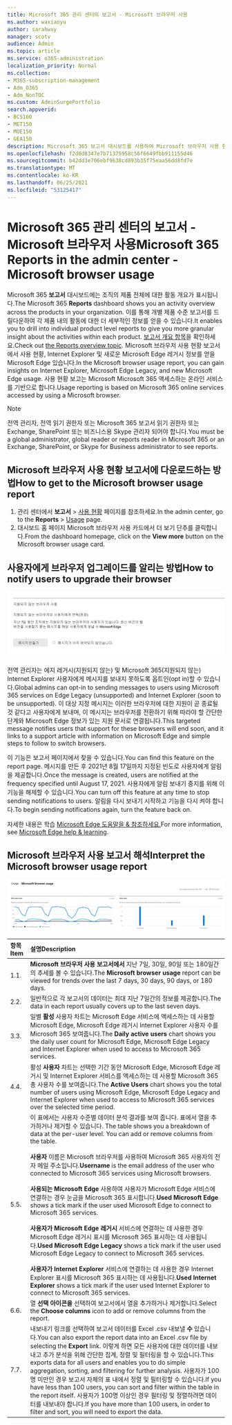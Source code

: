 ```yaml
---
title: Microsoft 365 관리 센터의 보고서 - Microsoft 브라우저 사용
ms.author: waxiaoyu
author: sarahwxy
manager: scotv
audience: Admin
ms.topic: article
ms.service: o365-administration
localization_priority: Normal
ms.collection:
- M365-subscription-management
- Adm_O365
- Adm_NonTOC
ms.custom: AdminSurgePortfolio
search.appverid:
- BCS160
- MET150
- MOE150
- GEA150
description: Microsoft 365 보고서 대시보드를 사용하여 Microsoft 브라우저 사용 현황 보고서를 다운로드하는 Microsoft 365 관리 센터.
ms.openlocfilehash: f2d8d8347e7b71375958c56f6649fbb911155d46
ms.sourcegitcommit: b42dd3e706ebf9638cd893b35f75eaa56dd8fd7e
ms.translationtype: MT
ms.contentlocale: ko-KR
ms.lasthandoff: 06/25/2021
ms.locfileid: "53125417"
---
```

# <a name="microsoft-365-reports-in-the-admin-center---microsoft-browser-usage"></a><span data-ttu-id="e4536-103">Microsoft 365 관리 센터의 보고서 - Microsoft 브라우저 사용</span><span class="sxs-lookup"><span data-stu-id="e4536-103">Microsoft 365 Reports in the admin center - Microsoft browser usage</span></span>

<span data-ttu-id="e4536-104">Microsoft 365 **보고서** 대시보드에는 조직의 제품 전체에 대한 활동 개요가 표시됩니다.</span><span class="sxs-lookup"><span data-stu-id="e4536-104">The Microsoft 365 **Reports** dashboard shows you an activity overview across the products in your organization.</span></span> <span data-ttu-id="e4536-105">이를 통해 개별 제품 수준 보고서를 드릴다운하여 각 제품 내의 활동에 대한 더 세부적인 정보를 얻을 수 있습니다.</span><span class="sxs-lookup"><span data-stu-id="e4536-105">It enables you to drill into individual product level reports to give you more granular insight about the activities within each product.</span></span> <span data-ttu-id="e4536-106">[보고서 개요 항목](activity-reports.md)을 확인하세요.</span><span class="sxs-lookup"><span data-stu-id="e4536-106">Check out [the Reports overview topic](activity-reports.md).</span></span> <span data-ttu-id="e4536-107">Microsoft 브라우저 사용 현황 보고서에서 사용 현황, Internet Explorer 및 새로운 Microsoft Edge 레거시 정보를 얻을 Microsoft Edge 있습니다.</span><span class="sxs-lookup"><span data-stu-id="e4536-107">In the Microsoft browser usage report, you can gain insights on Internet Explorer, Microsoft Edge Legacy, and new Microsoft Edge usage.</span></span> <span data-ttu-id="e4536-108">사용 현황 보고는 Microsoft Microsoft 365 액세스하는 온라인 서비스를 기반으로 합니다.</span><span class="sxs-lookup"><span data-stu-id="e4536-108">Usage reporting is based on Microsoft 365 online services accessed by using a Microsoft browser.</span></span>

 > [!NOTE]
 > <span data-ttu-id="e4536-109">전역 관리자, 전역 읽기 권한자 또는 Microsoft 365 보고서 읽기 권한자 또는 Exchange, SharePoint 또는 비즈니스용 Skype 관리자 되어야 합니다.</span><span class="sxs-lookup"><span data-stu-id="e4536-109">You must be a global administrator, global reader or reports reader in Microsoft 365 or an Exchange, SharePoint, or Skype for Business administrator to see reports.</span></span>

## <a name="how-to-get-to-the-microsoft-browser-usage-report"></a><span data-ttu-id="e4536-110">Microsoft 브라우저 사용 현황 보고서에 다운로드하는 방법</span><span class="sxs-lookup"><span data-stu-id="e4536-110">How to get to the Microsoft browser usage report</span></span>

1. <span data-ttu-id="e4536-111">관리 센터에서 **보고서** \> <a href="https://go.microsoft.com/fwlink/p/?linkid=2074756" target="_blank">사용 현황</a> 페이지를 참조하세요.</span><span class="sxs-lookup"><span data-stu-id="e4536-111">In the admin center, go to the **Reports** \> <a href="https://go.microsoft.com/fwlink/p/?linkid=2074756" target="_blank">Usage</a> page.</span></span> 
2. <span data-ttu-id="e4536-112">대시보드 홈 페이지 Microsoft 브라우저  사용 카드에서 더 보기 단추를 클릭합니다.</span><span class="sxs-lookup"><span data-stu-id="e4536-112">From the dashboard homepage, click on the **View more** button on the Microsoft browser usage card.</span></span>

## <a name="how-to-notify-users-to-upgrade-their-browser"></a><span data-ttu-id="e4536-113">사용자에게 브라우저 업그레이드를 알리는 방법</span><span class="sxs-lookup"><span data-stu-id="e4536-113">How to notify users to upgrade their browser</span></span>

![Microsoft 브라우저 사용 현황 보고서 작업 흐름](../../media/1ef4eb08-18b8-4dda-aa15-1aad013ecd70.png)

<span data-ttu-id="e4536-115">전역 관리자는 에지 레거시(지원되지 않는) 및 Microsoft 365(지원되지 않는) Internet Explorer 사용자에게 메시지를 보내지 못하도록 옵트인(opt in)할 수 있습니다.</span><span class="sxs-lookup"><span data-stu-id="e4536-115">Global admins can opt-in to sending messages to users using Microsoft 365 services on Edge Legacy (unsupported) and Internet Explorer (soon to be unsupported).</span></span> <span data-ttu-id="e4536-116">이 대상 지정 메시지는 이러한 브라우저에 대한 지원이 곧 종료될 것 같다고 사용자에게 보내며, 이 메시지는 브라우저를 전환하기 위해 따라야 할 간단한 단계와 Microsoft Edge 정보가 있는 지원 문서로 연결됩니다.</span><span class="sxs-lookup"><span data-stu-id="e4536-116">This targeted message notifies users that support for these browsers will end soon, and it links to a support article with information on Microsoft Edge and simple steps to follow to switch browsers.</span></span> 

<span data-ttu-id="e4536-117">이 기능은 보고서 페이지에서 찾을 수 있습니다.</span><span class="sxs-lookup"><span data-stu-id="e4536-117">You can find this feature on the report page.</span></span> <span data-ttu-id="e4536-118">메시지를 만든 후 2021년 8월 17일까지 지정된 빈도로 사용자에게 알림을 제공합니다.</span><span class="sxs-lookup"><span data-stu-id="e4536-118">Once the message is created, users are notified at the frequency specified until August 17, 2021.</span></span> <span data-ttu-id="e4536-119">사용자에게 알림 보내기 중지를 위해 이 기능을 해제할 수 있습니다.</span><span class="sxs-lookup"><span data-stu-id="e4536-119">You can turn off this feature at any time to stop sending notifications to users.</span></span> <span data-ttu-id="e4536-120">알림을 다시 보내기 시작하고 기능을 다시 켜야 합니다.</span><span class="sxs-lookup"><span data-stu-id="e4536-120">To begin sending notifications again, turn the feature back on.</span></span>

<span data-ttu-id="e4536-121">자세한 내용은 학습 [Microsoft Edge 도움말을 & 참조하세요.](https://support.microsoft.com/microsoft-edge)</span><span class="sxs-lookup"><span data-stu-id="e4536-121">For more information, see [Microsoft Edge help & learning](https://support.microsoft.com/microsoft-edge).</span></span>

## <a name="interpret-the-microsoft-browser-usage-report"></a><span data-ttu-id="e4536-122">Microsoft 브라우저 사용 보고서 해석</span><span class="sxs-lookup"><span data-stu-id="e4536-122">Interpret the Microsoft browser usage report</span></span>

![Microsoft 브라우저 사용 현황 보고서](../../media/95557c88-24ee-417d-a828-96ba00b17aaf.png)

|<span data-ttu-id="e4536-124">항목</span><span class="sxs-lookup"><span data-stu-id="e4536-124">Item</span></span>|<span data-ttu-id="e4536-125">설명</span><span class="sxs-lookup"><span data-stu-id="e4536-125">Description</span></span>|
 |:-----|:-----|
 |<span data-ttu-id="e4536-126">1.</span><span class="sxs-lookup"><span data-stu-id="e4536-126">1.</span></span> <br/> |<span data-ttu-id="e4536-127">**Microsoft 브라우저 사용 보고서에서** 지난 7일, 30일, 90일 또는 180일간의 추세를 볼 수 있습니다.</span><span class="sxs-lookup"><span data-stu-id="e4536-127">The **Microsoft browser usage** report can be viewed for trends over the last 7 days, 30 days, 90 days, or 180 days.</span></span>  <br/> |
 |<span data-ttu-id="e4536-128">2.</span><span class="sxs-lookup"><span data-stu-id="e4536-128">2.</span></span> <br/> |<span data-ttu-id="e4536-129">일반적으로 각 보고서의 데이터는 최대 지난 7일간의 정보를 제공합니다.</span><span class="sxs-lookup"><span data-stu-id="e4536-129">The data in each report usually covers up to the last seven days.</span></span> <br/> |
 |<span data-ttu-id="e4536-130">3.</span><span class="sxs-lookup"><span data-stu-id="e4536-130">3.</span></span> <br/> |<span data-ttu-id="e4536-131">일별 **활성** 사용자 차트는 Microsoft Edge 서비스에 액세스하는 데 사용할 Microsoft Edge, Microsoft Edge 레거시 Internet Explorer 사용자 수를 Microsoft 365 보여줍니다.</span><span class="sxs-lookup"><span data-stu-id="e4536-131">The **Daily active users** chart shows you the daily user count for Microsoft Edge, Microsoft Edge Legacy and Internet Explorer when used to access to Microsoft 365 services.</span></span> <br/> |
 |<span data-ttu-id="e4536-132">4.</span><span class="sxs-lookup"><span data-stu-id="e4536-132">4.</span></span><br/>|<span data-ttu-id="e4536-133">활성 **사용자** 차트는 선택한 기간 동안 Microsoft Edge, Microsoft Edge 레거시 및 Internet Explorer 서비스를 액세스하는 데 사용할 Microsoft 365 총 사용자 수를 보여줍니다.</span><span class="sxs-lookup"><span data-stu-id="e4536-133">The **Active Users** chart shows you the total number of users using Microsoft Edge, Microsoft Edge Legacy and Internet Explorer when used to access to Microsoft 365 services over the selected time period.</span></span><br/>|
 |<span data-ttu-id="e4536-134">5.</span><span class="sxs-lookup"><span data-stu-id="e4536-134">5.</span></span><br/>|<span data-ttu-id="e4536-p104">이 표에서는 사용자 수준별 데이터 분석 결과를 보여 줍니다. 표에서 열을 추가하거나 제거할 수 있습니다.  </span><span class="sxs-lookup"><span data-stu-id="e4536-p104">The table shows you a breakdown of data at the per-user level. You can add or remove columns from the table. </span></span><br/><br/><span data-ttu-id="e4536-137">**사용자** 이름은 Microsoft 브라우저를 사용하여 Microsoft 365 사용자의 전자 메일 주소입니다.</span><span class="sxs-lookup"><span data-stu-id="e4536-137">**Username** is the email address of the user who connected to Microsoft 365 services using Microsoft browsers.</span></span><br><br/><span data-ttu-id="e4536-138">**사용되는 Microsoft Edge** 사용하여 사용자가 Microsoft Edge 서비스에 연결하는 경우 눈금을 Microsoft 365 표시합니다.</span><span class="sxs-lookup"><span data-stu-id="e4536-138">**Used Microsoft Edge** shows a tick mark if the user used Microsoft Edge to connect to Microsoft 365 services.</span></span><br/><br/><span data-ttu-id="e4536-139">**사용자가 Microsoft Edge 레거시** 서비스에 연결하는 데 사용한 경우 Microsoft Edge 레거시 표시를 Microsoft 365 표시하는 데 사용됩니다.</span><span class="sxs-lookup"><span data-stu-id="e4536-139">**Used Microsoft Edge Legacy** shows a tick mark if the user used Microsoft Edge Legacy to connect to Microsoft 365 services.</span></span><br/><br/><span data-ttu-id="e4536-140">**사용자가 Internet Explorer** 서비스에 연결하는 데 사용한 경우 Internet Explorer 표시를 Microsoft 365 표시하는 데 사용됩니다.</span><span class="sxs-lookup"><span data-stu-id="e4536-140">**Used Internet Explorer** shows a tick mark if the user used Internet Explorer to connect to Microsoft 365 services.</span></span> |
 |<span data-ttu-id="e4536-141">6.</span><span class="sxs-lookup"><span data-stu-id="e4536-141">6.</span></span><br/>|<span data-ttu-id="e4536-142">열 **선택 아이콘을** 선택하여 보고서에서 열을 추가하거나 제거합니다.</span><span class="sxs-lookup"><span data-stu-id="e4536-142">Select the **Choose columns** icon to add or remove columns from the report.</span></span>|
 |<span data-ttu-id="e4536-143">7.</span><span class="sxs-lookup"><span data-stu-id="e4536-143">7.</span></span><br/>|<span data-ttu-id="e4536-144">내보내기 링크를 선택하여 보고서 데이터를 Excel .csv 내보낼 **수** 있습니다.</span><span class="sxs-lookup"><span data-stu-id="e4536-144">You can also export the report data into an Excel .csv file by selecting the **Export** link.</span></span> <span data-ttu-id="e4536-145">이렇게 하면 모든 사용자에 대한 데이터를 내보내고 추가 분석을 위해 간단한 집계, 정렬 및 필터링을 할 수 있습니다.</span><span class="sxs-lookup"><span data-stu-id="e4536-145">This exports data for all users and enables you to do simple aggregation, sorting, and filtering for further analysis.</span></span> <span data-ttu-id="e4536-146">사용자가 100명 미만인 경우 보고서 자체의 표 내에서 정렬 및 필터링할 수 있습니다.</span><span class="sxs-lookup"><span data-stu-id="e4536-146">If you have less than 100 users, you can sort and filter within the table in the report itself.</span></span> <span data-ttu-id="e4536-147">사용자가 100명 이상인 경우 필터링 및 정렬하려면 데이터를 내보내야 합니다.</span><span class="sxs-lookup"><span data-stu-id="e4536-147">If you have more than 100 users, in order to filter and sort, you will need to export the data.</span></span>|
